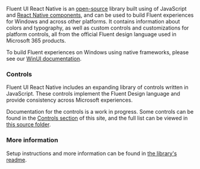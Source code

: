 Fluent UI React Native is an [open-source](https://github.com/microsoft/fluentui-react-native) library built using of JavaScript and [React Native components](https://microsoft.github.io/react-native-windows/), and can be used to build Fluent experiences for Windows and across other platforms. It contains information about colors and typography, as well as custom controls and customizations for platform controls, all from the official Fluent design language used in Microsoft 365 products.

To build Fluent experiences on Windows using native frameworks, please see our [WinUI documentation](https://microsoft.github.io/microsoft-ui-xaml/).

### Controls

Fluent UI React Native includes an expanding library of controls written in JavaScript. These controls implement the Fluent Design language and provide consistency across Microsoft experiences.

Documentation for the controls is a work in progress. Some controls can be found in the [Controls section](#/controls/windows) of this site, and the full list can be viewed in [this source folder](https://github.com/microsoft/fluentui-react-native/tree/master/packages/components).

### More information

Setup instructions and more information can be found in [the library's readme](https://github.com/microsoft/fluentui-react-native/blob/master/README.md).
